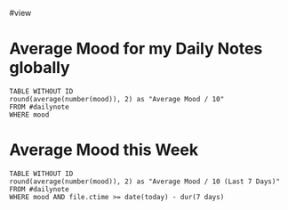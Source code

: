 #view
# Average Mood for my Daily Notes globally
```dataview
TABLE WITHOUT ID
round(average(number(mood)), 2) as "Average Mood / 10"
FROM #dailynote
WHERE mood
```
# Average Mood this Week
```dataview
TABLE WITHOUT ID
round(average(number(mood)), 2) as "Average Mood / 10 (Last 7 Days)"
FROM #dailynote 
WHERE mood AND file.ctime >= date(today) - dur(7 days)
```


